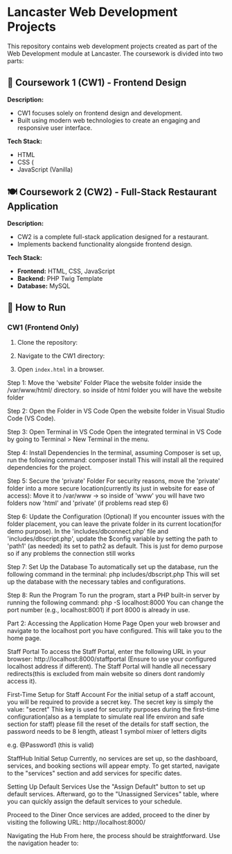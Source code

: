 # Lancaster Web Development Projects

This repository contains web development projects created as part of the Web Development module at Lancaster. The coursework is divided into two parts:

## 📌 Coursework 1 (CW1) - Frontend Design

**Description:**
- CW1 focuses solely on frontend design and development.
- Built using modern web technologies to create an engaging and responsive user interface.

**Tech Stack:**
- HTML
- CSS (
- JavaScript (Vanilla)

## 🍽️ Coursework 2 (CW2) - Full-Stack Restaurant Application

**Description:**
- CW2 is a complete full-stack application designed for a restaurant.
- Implements backend functionality alongside frontend design.

**Tech Stack:**
- **Frontend:** HTML, CSS, JavaScript
- **Backend:** PHP Twig Template
- **Database:** MySQL

## 🚀 How to Run

### CW1 (Frontend Only)
1. Clone the repository:

2. Navigate to the CW1 directory:

3. Open `index.html` in a browser.


Step 1: Move the 'website' Folder
Place the website folder inside the /var/www/html/ directory. so inside of html folder you will have the website folder

Step 2: Open the Folder in VS Code
Open the website folder in Visual Studio Code (VS Code).

Step 3: Open Terminal in VS Code
Open the integrated terminal in VS Code by going to Terminal > New Terminal in the menu.

Step 4: Install Dependencies
In the terminal, assuming Composer is set up, run the following command:
composer install
This will install all the required dependencies for the project.


Step 5: Secure the 'private' Folder
For security reasons, move the 'private' folder into a more secure location(currently its just in website for ease of access):
Move it to /var/www -> so inside of 'www' you will have two folders now 'html' and 'private' (if problems read step 6)

Step 6: Update the Configuration (Optional)
If you encounter issues with the folder placement, you can leave the private folder in its current location(for demo purpose).
In the 'includes/dbconnect.php' file and 'includes/dbscript.php', update the $config variable by setting the path to 'path1' (as needed) its set to path2 as default. This is just for demo purpose so if any problems the connection still works 

Step 7: Set Up the Database
To automatically set up the database, run the following command in the terminal: php includes/dbscript.php
This will set up the database with the necessary tables and configurations.

Step 8: Run the Program
To run the program, start a PHP built-in server by running the following command:
php -S localhost:8000
You can change the port number (e.g., localhost:8001) if port 8000 is already in use.



Part 2: Accessing the Application
Home Page
Open your web browser and navigate to the localhost port you have configured. This will take you to the home page.

Staff Portal
To access the Staff Portal, enter the following URL in your browser:
http://localhost:8000/staffportal
(Ensure to use your configured localhost address if different).
The Staff Portal will handle all necessary redirects(this is excluded from main website so diners dont randomly access it).

First-Time Setup for Staff Account
For the initial setup of a staff account, you will be required to provide a secret key. The secret key is simply the value:
"secret"
This key is used for security purposes during the first-time configuration(also as a template to simulate real life environ and safe section for staff)
please fill the reset of the details for staff section, the password needs to be 8 length, atleast 1 symbol mixer of letters digits

e.g. @Password1 (this is valid)

StaffHub
Initial Setup
Currently, no services are set up, so the dashboard, services, and booking sections will appear empty. 
To get started, navigate to the "services" section and add services for specific dates.

Setting Up Default Services
Use the "Assign Default" button to set up default services. Afterward, go to the "Unassigned Services" table, where you can quickly assign the default services to your schedule.

Proceed to the Diner
Once services are added, proceed to the diner by visiting the following URL:
http://localhost:8000/

Navigating the Hub
From here, the process should be straightforward. Use the navigation header to:

